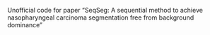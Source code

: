 Unofficial code for paper “SeqSeg: A sequential method to achieve nasopharyngeal carcinoma
segmentation free from background dominance”
